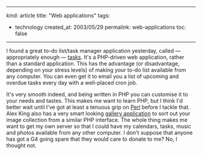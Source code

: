 -----
kind: article
title: "Web applications"
tags:
- technology
created_at: 2003/05/29
permalink: web-applications
toc: false
-----

<p>I found a great to-do list/task manager application yesterday, called &mdash; appropriately enough &mdash; <a href="http://alexking.org/index.php?content=software/tasks/content.php" title="alexking.org:tasks">tasks</a>. It's a PHP-driven web application, rather than a standard application. This has the advantage (or disadvantage, depending on your stress levels) of making your to-do list available from any computer. You can even get it to email you a list of upcoming and overdue tasks every day with a well-placed cron job.</p>

<p>It's very smooth indeed, and being written in PHP you can customise it to your needs and tastes. This makes me want to learn PHP, but I think I'd better wait until I've got at least a tenuous grip on <a href="http://www.rousette.org.uk/blog/archives/having-the-appropriate-amount-of-fun/" title="Having the appropriate amount of fun">Perl</a> before I tackle that. Alex King also has a very smart looking <a href="http://alexking.org/index.php?content=software/gallery/content.php" title="alexking.org:gallery">gallery application</a> to sort out your image collection from a similar PHP interface. The whole thing makes me want to get my own server so that I could have my calendars, tasks, music and photos available from any other computer. I don't suppose that anyone has got a G4 going spare that they would care to donate to me? No, I thought not.</p>


